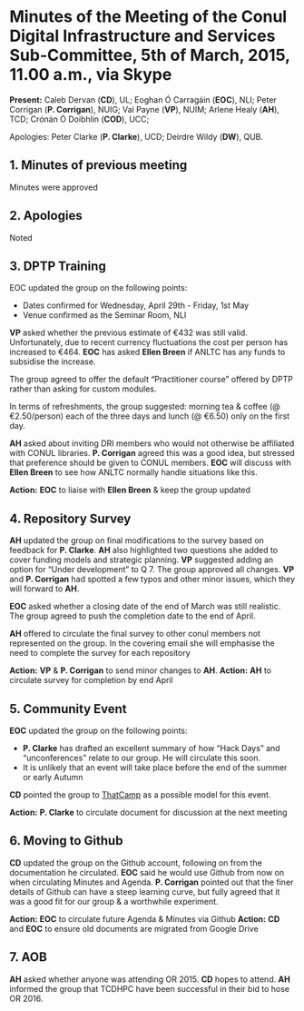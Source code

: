 # Minutes of the Meeting of the Conul Digital Infrastructure and Services Sub-Committee, 5th of March, 2015, 11.00 a.m., via Skype

**Present:** Caleb Dervan (**CD**), UL; Eoghan Ó Carragáin (**EOC**), NLI; Peter Corrigan (**P. Corrigan**), NUIG; Val Payne (**VP**), NUIM; Arlene Healy (**AH**), TCD; Crónán Ó Doibhlin (**COD**), UCC;

Apologies:  Peter Clarke (**P. Clarke**), UCD; Deirdre Wildy (**DW**), QUB.

## 1. Minutes of previous meeting

Minutes were approved

## 2. Apologies

Noted

## 3. DPTP Training

EOC updated the group on the following points:

* Dates confirmed for Wednesday, April 29th - Friday, 1st May
* Venue confirmed as the Seminar Room, NLI

**VP** asked whether the previous estimate of €432 was still valid. Unfortunately, due to recent currency fluctuations the cost per person has increased to €464. **EOC** has asked **Ellen Breen** if ANLTC has any funds to subsidise the increase.

The group agreed to offer the default
“Practitioner course” offered by DPTP rather than asking for custom modules.

In terms of refreshments, the group suggested: morning tea & coffee (@ €2.50/person) each of the three days and lunch (@ €6.50) only on the first day.

**AH** asked about inviting DRI members who would not otherwise be affiliated with CONUL libraries. **P. Corrigan** agreed this was a good idea, but stressed that preference should be given to CONUL members. **EOC** will discuss with **Ellen Breen** to see how ANLTC normally handle situations like this.

**Action:** **EOC** to liaise with **Ellen Breen** & keep the group updated


## 4. Repository Survey

**AH** updated the group on final modifications to the survey based on feedback for **P. Clarke**. **AH** also highlighted two questions she added to cover funding models and strategic planning. **VP** suggested adding an option for “Under development” to Q 7. The group approved all changes. **VP** and **P. Corrigan** had spotted a few typos and other minor issues, which they will forward to **AH**.

**EOC** asked whether a closing date of the end of March was still realistic. The group agreed to push the completion date to the end of April.

**AH** offered to circulate the final survey to other conul members not represented on the group. In the covering email she will emphasise the need to complete the survey for each repository

**Action:** **VP** & **P. Corrigan** to send minor changes to **AH**.
**Action:**  **AH** to circulate survey for completion by end April

## 5. Community Event

**EOC** updated the group on the following points:

* **P. Clarke** has drafted an excellent summary of how “Hack Days” and “unconferences”  relate to our group. He will circulate this soon.
* It is unlikely that an event will take place before the end of the summer or early Autumn

**CD** pointed the group to [ThatCamp](http://thatcamp.org/) as a possible model for this event.

**Action:** **P. Clarke** to circulate document for discussion at the next meeting

## 6. Moving to Github

**CD** updated the group on the Github account, following on from the documentation he circulated. **EOC** said he would use Github from now on when circulating Minutes and Agenda. **P. Corrigan** pointed out that the finer details of Github can have a steep learning curve, but fully agreed that it was a good fit for our group & a worthwhile experiment.

**Action:** **EOC** to circulate future Agenda & Minutes via Github
**Action:** **CD** and **EOC** to ensure old documents are migrated from Google Drive

## 7. AOB

**AH** asked whether anyone was attending OR 2015. **CD** hopes to attend. **AH** informed the group that TCDHPC have been successful in their bid to hose OR 2016.

